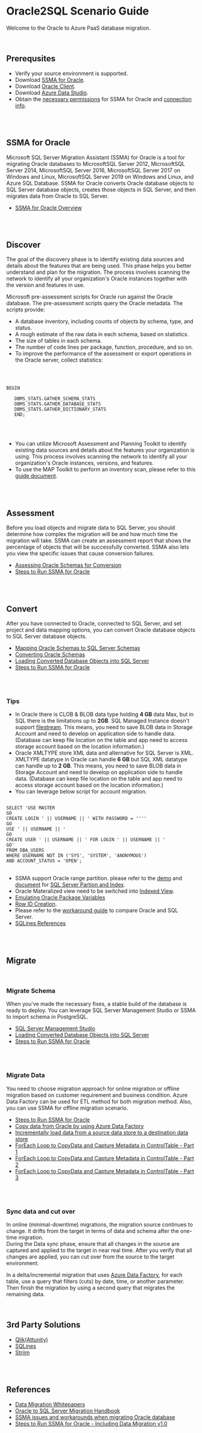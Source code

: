 # **Oracle2SQL Scenario Guide**

Welcome to the Oracle to Azure PaaS database migration.
</br>

</br>

## **Prerequsites**

- Verify your source environment is supported.
- Download [SSMA for Oracle](https://www.microsoft.com/en-us/download/details.aspx?id=54258).
- Download [Oracle Client](https://www.oracle.com/database/technologies/odac-downloads.html).
- Download [Azure Data Studio](https://learn.microsoft.com/en-us/sql/azure-data-studio/download-azure-data-studio?view=sql-server-ver16).
- Obtain the [necessary permissions](https://learn.microsoft.com/en-us/sql/ssma/oracle/connecting-to-oracle-database-oracletosql?view=sql-server-ver16#required-oracle-permissions) for SSMA for Oracle and [connection info](https://learn.microsoft.com/en-us/sql/ssma/oracle/connect-to-oracle-oracletosql?view=sql-server-ver16).
</br>

</br>

## **SSMA for Oracle**

Microsoft SQL Server Migration Assistant (SSMA) for Oracle is a tool for migrating Oracle databases to MicrosoftSQL Server 2012, MicrosoftSQL Server 2014, MicrosoftSQL Server 2016, MicrosoftSQL Server 2017 on Windows and Linux, MicrosoftSQL Server 2019 on Windows and Linux, and Azure SQL Database. SSMA for Oracle converts Oracle database objects to SQL Server database objects, creates those objects in SQL Server, and then migrates data from Oracle to SQL Server.
</br>

- [SSMA for Oracle Overview](https://learn.microsoft.com/en-us/sql/ssma/oracle/sql-server-migration-assistant-for-oracle-oracletosql?view=sql-server-ver16)
</br>

</br>

## **Discover**

The goal of the discovery phase is to identify existing data sources and details about the features that are being used. This phase helps you better understand and plan for the migration. The process involves scanning the network to identify all your organization's Oracle instances together with the version and features in use.
</br>

Microsoft pre-assessment scripts for Oracle run against the Oracle database. The pre-assessment scripts query the Oracle metadata. The scripts provide:

- A database inventory, including counts of objects by schema, type, and status.
- A rough estimate of the raw data in each schema, based on statistics.
- The size of tables in each schema.
- The number of code lines per package, function, procedure, and so on.
- To improve the performance of the assessment or export operations in the Oracle server, collect statistics:
</br>

<pre>
<code>
BEGIN

   DBMS_STATS.GATHER_SCHEMA_STATS
   DBMS_STATS.GATHER_DATABASE_STATS
   DBMS_STATS.GATHER_DICTIONARY_STATS
   END;
</code>
</pre>
</br>

- You can utilize Microsoft Assessment and Planning Toolkit to identify existing data sources and details about the features your organization is using. This process involves scanning the network to identify all your organization's Oracle instances, versions, and features. </br>
- To use the MAP Toolkit to perform an inventory scan, please refer to this [guide document](https://learn.microsoft.com/en-us/sql/sql-server/migrate/guides/oracle-to-sql-server?view=sql-server-ver16#discover).
</br>

</br>

## **Assessment**

Before you load objects and migrate data to SQL Server, you should determine how complex the migration will be and how much time the migration will take. SSMA can create an assessment report that shows the percentage of objects that will be successfully converted. SSMA also lets you view the specific issues that cause conversion failures.
</br>

- [Assessing Oracle Schemas for Conversion](https://learn.microsoft.com/en-us/sql/ssma/oracle/assessing-oracle-schemas-for-conversion-oracletosql?view=sql-server-ver16)
- [Steps to Run SSMA for Oracle](./Resources/Steps%20to%20Run%20SSMA%20for%20Oracle%20-%20Including%20Data%20Migration%20v1.0.pdf)
</br>

</br>

## **Convert**

After you have connected to Oracle, connected to SQL Server, and set project and data mapping options, you can convert Oracle database objects to SQL Server database objects.
</br>

- [Mapping Oracle Schemas to SQL Server Schemas](https://learn.microsoft.com/en-us/sql/ssma/oracle/mapping-oracle-schemas-to-sql-server-schemas-oracletosql?view=sql-server-ver16)
- [Converting Oracle Schemas](https://learn.microsoft.com/en-us/sql/ssma/oracle/converting-oracle-schemas-oracletosql?view=sql-server-ver16)
- [Loading Converted Database Objects into SQL Server](https://learn.microsoft.com/en-us/sql/ssma/oracle/loading-converted-database-objects-into-sql-server-oracletosql?view=sql-server-ver16)
- [Steps to Run SSMA for Oracle](./Resources/Steps%20to%20Run%20SSMA%20for%20Oracle%20-%20Including%20Data%20Migration%20v1.0.pdf)
</br>

</br>

### **Tips**

- In Oracle there is CLOB & BLOB data type holding **4 GB** data Max, but in SQL there is the limitations up to **2GB**.
  SQL Managed Instance doesn't support [filestream](https://learn.microsoft.com/en-us/sql/relational-databases/blob/filestream-sql-server?view=sql-server-ver16). This means, you need to save BLOB data in Storage Account and need to develop on application side to handle data. (Database can keep file location on the table and app need to access storage account based on the location information.)
- Oracle XMLTYPE store XML data and alternative for SQL Server is XML. XMLTYPE datatype in Oracle can handle **6 GB** but SQL XML datatype can handle up to **2 GB**.
  This means, you need to save BLOB data in Storage Account and need to develop on application side to handle data. (Database can keep file location on the table and app need to access storage account based on the location information.)
- You can leverage below script for account migration.

<pre>
<code>
SELECT 'USE MASTER 
GO 
CREATE LOGIN ' || USERNAME || ' WITH PASSWORD = ''<Temporary Password>'' 
GO 
USE ' || USERNAME || ' 
GO 
CREATE USER ' || USERNAME || ' FOR LOGIN ' || USERNAME || ' 
GO'
FROM DBA_USERS
WHERE USERNAME NOT IN ('SYS', 'SYSTEM', 'ANONYMOUS')
AND ACCOUNT_STATUS = 'OPEN';
</code>
</pre>

- SSMA support Oracle range partition. please refer to the [demo](https://learn.microsoft.com/en-us/shows/data-exposed/migrating-to-sql-enabling-automatic-conversions-for-partitioned-tables-ep5) and [document](https://learn.microsoft.com/en-us/sql/relational-databases/partitions/create-partitioned-tables-and-indexes?view=sql-server-ver16) for [SQL Server Partion and Index](https://learn.microsoft.com/en-us/sql/relational-databases/partitions/partitioned-tables-and-indexes?view=sql-server-ver16).
- Oracle Materalized view need to be switched into [Indexed View](https://learn.microsoft.com/en-us/sql/relational-databases/views/create-indexed-views?view=sql-server-ver16).
- [Emulating Oracle Package Variables](https://learn.microsoft.com/en-us/sql/ssma/oracle/emulate-package-variables?view=sql-server-ver16)
- [Row ID Creation](https://learn.microsoft.com/en-us/sql/ssma/oracle/messages/o2ss0028?view=sql-server-ver16).
- Please refer to the [workaround guide](./Resources/SSMA%20issues%20and%20workarounds%20when%20migrating%20Oracle%20database.pdf) to compare Oracle and SQL Server.
- [SQLines References](https://www.sqlines.com/oracle-to-sql-server)

</br>

</br>

## **Migrate**

</br>

### **Migrate Schema**

When you've made the necessary fixes, a stable build of the database is ready to deploy. You can leverage SQL Server Management Studio or SSMA to import schema in PostgreSQL.
</br>

- [SQL Server Management Studio](https://learn.microsoft.com/en-us/sql/ssms/download-sql-server-management-studio-ssms?view=sql-server-ver16)
- [Loading Converted Database Objects into SQL Server](https://learn.microsoft.com/en-us/sql/ssma/oracle/loading-converted-database-objects-into-sql-server-oracletosql?view=sql-server-ver16)
- [Steps to Run SSMA for Oracle](./Resources/Steps%20to%20Run%20SSMA%20for%20Oracle%20-%20Including%20Data%20Migration%20v1.0.pdf)
</br>

</br>

### **Migrate Data**

You need to choose migration approach for online migration or offline migration based on customer requirement and business condition.
Azure Data Factory can be used for ETL method for both migration method. Also, you can use SSMA for offline migration scenario.
</br>

- [Steps to Run SSMA for Oracle](./Resources/Steps%20to%20Run%20SSMA%20for%20Oracle%20-%20Including%20Data%20Migration%20v1.0.pdf)
- [Copy data from Oracle by using Azure Data Factory](https://learn.microsoft.com/en-us/azure/data-factory/connector-oracle?tabs=data-factory)
- [Incrementally load data from a source data store to a destination data store](https://learn.microsoft.com/en-us/azure/data-factory/tutorial-incremental-copy-overview)
- [ForEach Loop to CopyData and Capture Metadata in ControlTable - Part 1](https://techcommunity.microsoft.com/t5/fasttrack-for-azure/foreach-loop-to-copydata-and-capture-metadata-in-controltable/ba-p/3661559)
- [ForEach Loop to CopyData and Capture Metadata in ControlTable - Part 2](https://techcommunity.microsoft.com/t5/fasttrack-for-azure/foreach-loop-to-copydata-and-capture-metadata-in-controltable/ba-p/3661770)
- [ForEach Loop to CopyData and Capture Metadata in ControlTable - Part 3](https://techcommunity.microsoft.com/t5/fasttrack-for-azure/foreach-loop-to-copydata-and-capture-metadata-in-controltable/ba-p/3662436)
</br>

</br>

### **Sync data and cut over**

In online (minimal-downtime) migrations, the migration source continues to change. It drifts from the target in terms of data and schema after the one-time migration.
</br>
During the Data sync phase, ensure that all changes in the source are captured and applied to the target in near real time. After you verify that all changes are applied, you can cut over from the source to the target environment.
</br>

In a delta/incremental migration that uses [Azure Data Factory](https://azure.microsoft.com/en-us/products/data-factory/), for each table, use a query that filters (cuts) by date, time, or another parameter. Then finish the migration by using a second query that migrates the remaining data.
</br>

</br>

## **3rd Party Solutions**

- [Qlik(Attunity)](https://www.qlik.com/us/streaming-data/data-streaming-cdc)
- [SQLines](https://www.sqlines.com/oracle-to-postgresql)
- [Striim](https://www.striim.com/)
</br>

</br>

## **References**

- [Data Migration Whitepapers](https://github.com/microsoft/DataMigrationTeam/tree/master/Whitepapers)
- [Oracle to SQL Server Migration Handbook](./Resources/Oracle%20to%20SQL%20Server%20Migration%20Handbook.pdf)
- [SSMA issues and workarounds when migrating Oracle database](./Resources/SSMA%20issues%20and%20workarounds%20when%20migrating%20Oracle%20database.pdf)
- [Steps to Run SSMA for Oracle - Including Data Migration v1.0](./Resources/Steps%20to%20Run%20SSMA%20for%20Oracle%20-%20Including%20Data%20Migration%20v1.0.pdf)
</br>

</br>
